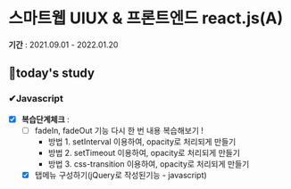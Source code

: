 # 스마트웹 UIUX & 프론트엔드 react.js(A)

**기간** : 2021.09.01 - 2022.01.20

## 📌today's study



### ✔Javascript

- [x] **복습단계체크** : 
  - [ ] fadeIn, fadeOut 기능 다시 한 번 내용 복습해보기 !
    - 방법 1. setInterval 이용하여, opacity로 처리되게 만들기 
    - 방법 2. setTimeout 이용하여, opacity로 처리되게 만들기 
    - 방법 3. css-transition 이용하여, opacity로 처리되게 만들기 
  - [x] 탭메뉴 구성하기(jQuery로 작성된기능 - javascript)
